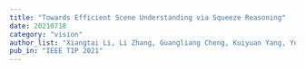 ```yaml
---
title: "Towards Efficient Scene Understanding via Squeeze Reasoning"
date: 20210718
category: "vision"
author_list: "Xiangtai Li, Li Zhang, Guangliang Cheng, Kuiyuan Yang, Yunhai Tong, Xiatian Zhu, Tao Xiang"
pub_in: "IEEE TIP 2021"
---
```

